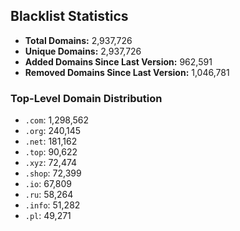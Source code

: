 ## Blacklist Statistics

- **Total Domains:** 2,937,726
- **Unique Domains:** 2,937,726
- **Added Domains Since Last Version:** 962,591
- **Removed Domains Since Last Version:** 1,046,781

### Top-Level Domain Distribution

-  `.com`: 1,298,562
-  `.org`: 240,145
-  `.net`: 181,162
-  `.top`: 90,622
-  `.xyz`: 72,474
-  `.shop`: 72,399
-  `.io`: 67,809
-  `.ru`: 58,264
-  `.info`: 51,282
-  `.pl`: 49,271
